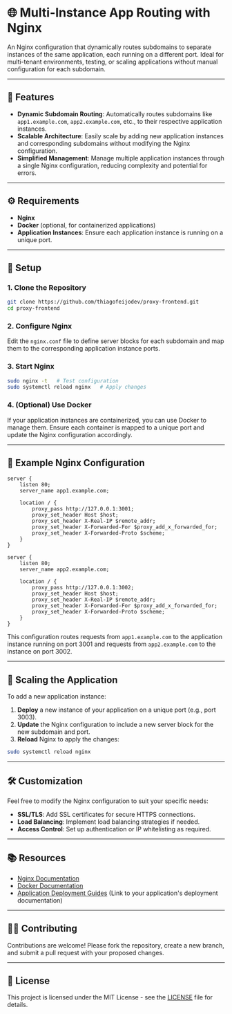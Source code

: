 # 🌐 Multi-Instance App Routing with Nginx

An Nginx configuration that dynamically routes subdomains to separate instances of the same application, each running on a different port. Ideal for multi-tenant environments, testing, or scaling applications without manual configuration for each subdomain.

---

## 📌 Features

* **Dynamic Subdomain Routing**: Automatically routes subdomains like `app1.example.com`, `app2.example.com`, etc., to their respective application instances.
* **Scalable Architecture**: Easily scale by adding new application instances and corresponding subdomains without modifying the Nginx configuration.
* **Simplified Management**: Manage multiple application instances through a single Nginx configuration, reducing complexity and potential for errors.

---

## ⚙️ Requirements

* **Nginx**
* **Docker** (optional, for containerized applications)
* **Application Instances**: Ensure each application instance is running on a unique port.

---

## 🚀 Setup

### 1. Clone the Repository

```bash
git clone https://github.com/thiagofeijodev/proxy-frontend.git
cd proxy-frontend
```

### 2. Configure Nginx

Edit the `nginx.conf` file to define server blocks for each subdomain and map them to the corresponding application instance ports.

### 3. Start Nginx

```bash
sudo nginx -t   # Test configuration
sudo systemctl reload nginx   # Apply changes
```

### 4. (Optional) Use Docker

If your application instances are containerized, you can use Docker to manage them. Ensure each container is mapped to a unique port and update the Nginx configuration accordingly.

---

## 📄 Example Nginx Configuration

```nginx
server {
    listen 80;
    server_name app1.example.com;

    location / {
        proxy_pass http://127.0.0.1:3001;
        proxy_set_header Host $host;
        proxy_set_header X-Real-IP $remote_addr;
        proxy_set_header X-Forwarded-For $proxy_add_x_forwarded_for;
        proxy_set_header X-Forwarded-Proto $scheme;
    }
}

server {
    listen 80;
    server_name app2.example.com;

    location / {
        proxy_pass http://127.0.0.1:3002;
        proxy_set_header Host $host;
        proxy_set_header X-Real-IP $remote_addr;
        proxy_set_header X-Forwarded-For $proxy_add_x_forwarded_for;
        proxy_set_header X-Forwarded-Proto $scheme;
    }
}
```

This configuration routes requests from `app1.example.com` to the application instance running on port 3001 and requests from `app2.example.com` to the instance on port 3002.

---

## 🔄 Scaling the Application

To add a new application instance:

1. **Deploy** a new instance of your application on a unique port (e.g., port 3003).
2. **Update** the Nginx configuration to include a new server block for the new subdomain and port.
3. **Reload** Nginx to apply the changes:

```bash
sudo systemctl reload nginx
```

---

## 🛠️ Customization

Feel free to modify the Nginx configuration to suit your specific needs:

* **SSL/TLS**: Add SSL certificates for secure HTTPS connections.
* **Load Balancing**: Implement load balancing strategies if needed.
* **Access Control**: Set up authentication or IP whitelisting as required.

---

## 📚 Resources

* [Nginx Documentation](https://nginx.org/en/docs/)
* [Docker Documentation](https://docs.docker.com/)
* [Application Deployment Guides](#) (Link to your application's deployment documentation)

---

## 🧑‍💻 Contributing

Contributions are welcome! Please fork the repository, create a new branch, and submit a pull request with your proposed changes.

---

## 📄 License

This project is licensed under the MIT License - see the [LICENSE](LICENSE) file for details.

